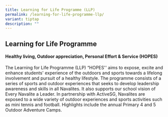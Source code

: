 ```yaml
---
title: Learning for Life Programme (LLP)
permalink: /learning-for-life-programme-llp/
variant: tiptap
description: ""
---
```

<h2>Learning for Life Programme</h2>
<p></p>
<h4>Healthy living, Outdoor appreciation, Personal Effort &amp; Service (HOPES)</h4>
<p>The Learning for Life Programme (LLP) “HOPES'' aims to expose, excite
and enhance students' experience of the outdoors and sports towards a lifelong
involvement and pursuit of a healthy lifestyle. The programme consists
of a series of sports and outdoor experiences that seeks to develop leadership
awareness and skills in all Navalites. It also supports our school vision
of Every Navalite a Leader. In partnership with ActiveSG, Navalites are
exposed to a wide variety of outdoor experiences and sports activities
such as mini tennis and football. Highlights include the annual Primary
4 and 5 Outdoor Adventure Camps.</p>
<p></p>
<p>
<br>
</p>
<p></p>